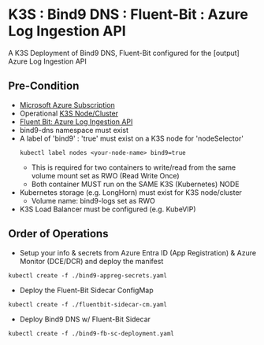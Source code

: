 # K3S : Bind9 DNS : Fluent-Bit : Azure Log Ingestion API
A K3S Deployment of Bind9 DNS, Fluent-Bit configured for the [output] Azure Log Ingestion API

## Pre-Condition
* [Microsoft Azure Subscription](https://azure.microsoft.com/en-us/free/search/?ef_id=_k_Cj0KCQiAsvWrBhC0ARIsAO4E6f_KQHuZoJWDcf25quxjVXhxQz0NixXwZOXDb38WnIOyANw1wRbw6qwaAs6AEALw_wcB_k_&OCID=AIDcmm5edswduu_SEM__k_Cj0KCQiAsvWrBhC0ARIsAO4E6f_KQHuZoJWDcf25quxjVXhxQz0NixXwZOXDb38WnIOyANw1wRbw6qwaAs6AEALw_wcB_k_&gad_source=1&gclid=Cj0KCQiAsvWrBhC0ARIsAO4E6f_KQHuZoJWDcf25quxjVXhxQz0NixXwZOXDb38WnIOyANw1wRbw6qwaAs6AEALw_wcB)
* Operational [K3S Node/Cluster](https://www.youtube.com/watch?v=hT2_O2Yd_wE&t=47s)
* [Fluent Bit: Azure Log Ingestion API](https://docs.fluentbit.io/manual/pipeline/outputs/azure_logs_ingestion)
* bind9-dns namespace must exist
* A label of 'bind9' : 'true' must exist on a K3S node for 'nodeSelector'
  ```console
  kubectl label nodes <your-node-name> bind9=true
  ```
  * This is required for two containers to write/read from the same volume mount set as RWO (Read Write Once)
  * Both container MUST run on the SAME K3S (Kubernetes) NODE
* Kubernetes storage (e.g. LongHorn) must exist for K3S node/cluster
  * Volume name: bind9-logs set as RWO
* K3S Load Balancer must be configured (e.g. KubeVIP)
  

## Order of Operations
* Setup your info & secrets from Azure Entra ID (App Registration) & Azure Monitor (DCE/DCR) and deploy the manifest
```console
kubectl create -f ./bind9-appreg-secrets.yaml
```
* Deploy the Fluent-Bit Sidecar ConfigMap
```console
kubectl create -f ./fluentbit-sidecar-cm.yaml
```
* Deploy Bind9 DNS w/ Fluent-Bit Sidecar
```console
kubectl create -f ./bind9-fb-sc-deployment.yaml
``` 
